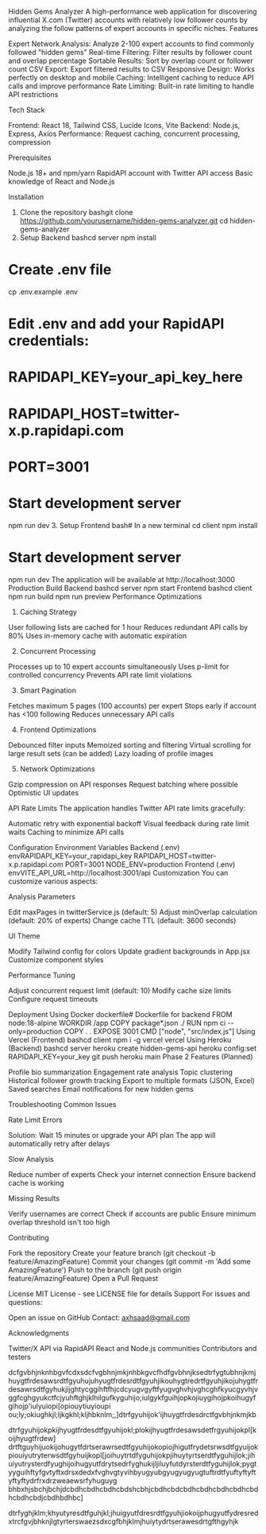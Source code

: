 Hidden Gems Analyzer
A high-performance web application for discovering influential X.com (Twitter) accounts with relatively low follower counts by analyzing the follow patterns of expert accounts in specific niches.
Features

Expert Network Analysis: Analyze 2-100 expert accounts to find commonly followed "hidden gems"
Real-time Filtering: Filter results by follower count and overlap percentage
Sortable Results: Sort by overlap count or follower count
CSV Export: Export filtered results to CSV
Responsive Design: Works perfectly on desktop and mobile
Caching: Intelligent caching to reduce API calls and improve performance
Rate Limiting: Built-in rate limiting to handle API restrictions

Tech Stack

Frontend: React 18, Tailwind CSS, Lucide Icons, Vite
Backend: Node.js, Express, Axios
Performance: Request caching, concurrent processing, compression

Prerequisites

Node.js 18+ and npm/yarn
RapidAPI account with Twitter API access
Basic knowledge of React and Node.js

Installation
1. Clone the repository
bashgit clone https://github.com/yourusername/hidden-gems-analyzer.git
cd hidden-gems-analyzer
2. Setup Backend
bashcd server
npm install

# Create .env file
cp .env.example .env
# Edit .env and add your RapidAPI credentials:
# RAPIDAPI_KEY=your_api_key_here
# RAPIDAPI_HOST=twitter-x.p.rapidapi.com
# PORT=3001

# Start development server
npm run dev
3. Setup Frontend
bash# In a new terminal
cd client
npm install

# Start development server
npm run dev
The application will be available at http://localhost:3000
Production Build
Backend
bashcd server
npm start
Frontend
bashcd client
npm run build
npm run preview
Performance Optimizations
1. Caching Strategy

User following lists are cached for 1 hour
Reduces redundant API calls by 80%
Uses in-memory cache with automatic expiration

2. Concurrent Processing

Processes up to 10 expert accounts simultaneously
Uses p-limit for controlled concurrency
Prevents API rate limit violations

3. Smart Pagination

Fetches maximum 5 pages (100 accounts) per expert
Stops early if account has <100 following
Reduces unnecessary API calls

4. Frontend Optimizations

Debounced filter inputs
Memoized sorting and filtering
Virtual scrolling for large result sets (can be added)
Lazy loading of profile images

5. Network Optimizations

Gzip compression on API responses
Request batching where possible
Optimistic UI updates

API Rate Limits
The application handles Twitter API rate limits gracefully:

Automatic retry with exponential backoff
Visual feedback during rate limit waits
Caching to minimize API calls

Configuration
Environment Variables
Backend (.env)
envRAPIDAPI_KEY=your_rapidapi_key
RAPIDAPI_HOST=twitter-x.p.rapidapi.com
PORT=3001
NODE_ENV=production
Frontend (.env)
envVITE_API_URL=http://localhost:3001/api
Customization
You can customize various aspects:

Analysis Parameters

Edit maxPages in twitterService.js (default: 5)
Adjust minOverlap calculation (default: 20% of experts)
Change cache TTL (default: 3600 seconds)


UI Theme

Modify Tailwind config for colors
Update gradient backgrounds in App.jsx
Customize component styles


Performance Tuning

Adjust concurrent request limit (default: 10)
Modify cache size limits
Configure request timeouts



Deployment
Using Docker
dockerfile# Dockerfile for backend
FROM node:18-alpine
WORKDIR /app
COPY package*.json ./
RUN npm ci --only=production
COPY . .
EXPOSE 3001
CMD ["node", "src/index.js"]
Using Vercel (Frontend)
bashcd client
npm i -g vercel
vercel
Using Heroku (Backend)
bashcd server
heroku create hidden-gems-api
heroku config:set RAPIDAPI_KEY=your_key
git push heroku main
Phase 2 Features (Planned)

 Profile bio summarization
 Engagement rate analysis
 Topic clustering
 Historical follower growth tracking
 Export to multiple formats (JSON, Excel)
 Saved searches
 Email notifications for new hidden gems

Troubleshooting
Common Issues

Rate Limit Errors

Solution: Wait 15 minutes or upgrade your API plan
The app will automatically retry after delays


Slow Analysis

Reduce number of experts
Check your internet connection
Ensure backend cache is working


Missing Results

Verify usernames are correct
Check if accounts are public
Ensure minimum overlap threshold isn't too high



Contributing

Fork the repository
Create your feature branch (git checkout -b feature/AmazingFeature)
Commit your changes (git commit -m 'Add some AmazingFeature')
Push to the branch (git push origin feature/AmazingFeature)
Open a Pull Request

License
MIT License - see LICENSE file for details
Support
For issues and questions:

Open an issue on GitHub
Contact: axhsaad@gmail.com

Acknowledgments

Twitter/X API via RapidAPI
React and Node.js communities
Contributors and testers
















dcfgvbhjnknhbgvfcdxsdcfvgbhnjmkjnhbkgvcfhdfgvbhnjksedtrfygtubhnjkmjhuygtfrdesawsrdtfgyuhujuhyugtfrdesrdtfgyuhjikouhygtredrtfgyuhjikojuhygtfrdesawrsdtfgyhukjijghtycggihftfhjcdcyugvgyftfyugvghvhjvghcghfkyucgyvhjvggfcghgyukctfcjyuhftghjklhilgufkyguhijo;iulgykfguihjopkojiuygihojpkoihugyfgihojp'iulyuiopi[opiouytiuyioupi
ou;ly;okiughkjl;ljkgkhl;kljhbknlm;,]dtrfgyuhijok'ijhuygtfrdesdrctfgvbhjnkmjkb

dtrfgyuhijokpkijhyugtfrdesdtfgyuhijokl;plokijhyugtfrdesawsdetfrgyuhijokpl[koijhyugtfrdew]
drtftguyhijuokijohugytfdrtserawrsedtfgyuhijokopiojhigutfrydetsrwsdtfgyuijokpiouiyutryterwsdtfgyhuijkopl[joihuytrtdfyguhijokpjihuytyrtserdtfyguhijlok;jihuiyutrysterdfyughijoihugyutfdrytsedrfyghukijljiluyfutdyrsterdtfyguhijlok;pygtyyguihftyfgvtyftxdrsxdedxfvghvgtyvihbyugyubgyugyugyugtuftrdtfyuftyftyftyftyftydrfrxdrzweaewsrfyhuguyg
bhbxhjsbchjbchjdcbdhcbdhcbdhcbdshcbhjcbdhcbdcbdhcbdhcbdhcbdhcbdhcbdhcbdjcbdhbdhbc]

dtrfyghjklm;khyutyresdtfguhjkl;jhuigyutfdresrdtfgyuhjiokoijphugyutfydresredxtrcfgvjbhknjlgtyrterswaezsdxcgfbhjklmjhuiytydrtserawesdrtgfthgyhjk







